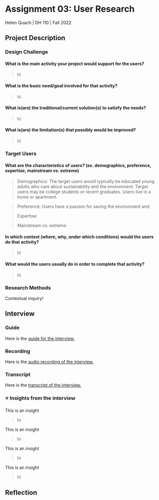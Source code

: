 # Assignment 03: User Research
Helen Quach | DH 110 | Fall 2022

## Project Description

### Design Challenge
#### What is the main activity your project would support for the users?
> hi


#### What is the basic need/goal involved for that activity?
> hi


#### What is(are) the traditional/current solution(s) to satisfy the needs?
> hi


#### What is(are) the limitation(s) that possibly would be improved?
> hi



### Target Users
#### What are the characteristics of users? (ex. demographics, preference, expertise, mainstream vs. extreme) 
> Demographics: The target users would typically be educated young adults who care about sustainability and the environment. Target users may be college students or recent graduates. Users live in a home or apartment.

> Preference: Users have a passion for saving the environment and 

> Expertise:

> Mainstream vs. extreme: 

#### In which context (where, why, under which conditions) would the users do that activity? 
> hi


#### What would the users usually do in order to complete that activity?
> hi


### Research Methods
Contextual inquiry! 


## Interview

### Guide
Here is the [guide for the interview.](https://docs.google.com/document/d/1AKnr2Gv-hZsZJX6SmTiYaiUJ-ilTxsogoW4t8e8-zAU/edit?usp=sharing)

### Recording
Here is the [audio recording of the interview.](https://drive.google.com/file/d/1xvVKk8iDitqFdmygMiRDXREGkXvzxTc3/view?usp=sharing)

### Transcript
Here is the [transcript of the interview.](https://docs.google.com/document/d/1i8AvR-cPNbV3KCKdb9p9-M1yvgfjV4y4UOaJ6_WthbI/edit?usp=sharing)

### ⭐️ Insights from the interview
This is an insight
> hi

This is an insight
> hi

This is an insight
> hi

This is an insight
> hi

## Reflection

